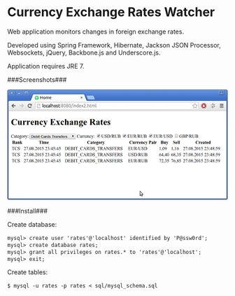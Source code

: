 Currency Exchange Rates Watcher
===============================

Web application monitors changes in foreign exchange rates.

Developed using Spring Framework, Hibernate, Jackson JSON Processor, Websockets, jQuery,
Backbone.js and Underscore.js.

Application requires JRE 7.

###Screenshots###

![Main window](currency-watcher.png)

###Install###

Create database:

```
mysql> create user 'rates'@'localhost' identified by 'P@ssw0rd';
mysql> create database rates;
mysql> grant all privileges on rates.* to 'rates'@'localhost';
mysql> exit;
```

Create tables:

```
$ mysql -u rates -p rates < sql/mysql_schema.sql
```
